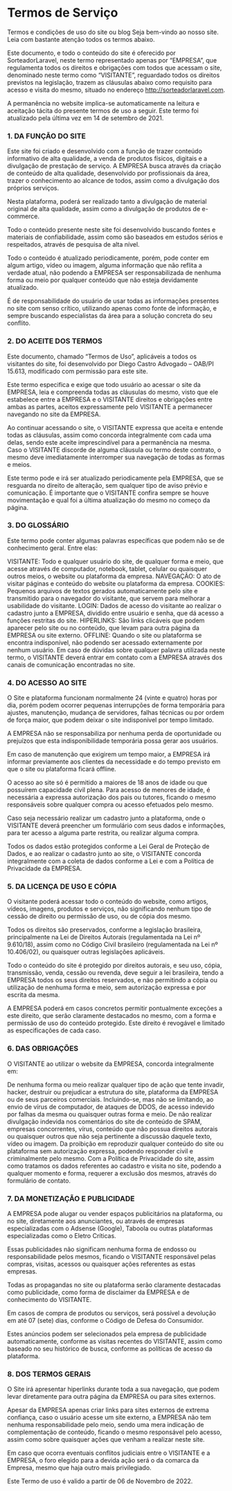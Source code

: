# Termos de Serviço

Termos e condições de uso do site ou blog
Seja bem-vindo ao nosso site. Leia com bastante atenção todos os termos abaixo.

Este documento, e todo o conteúdo do site é oferecido por SorteadorLaravel, neste termo representado apenas por “EMPRESA”, que regulamenta todos os direitos e obrigações com todos que acessam o site, denominado neste termo como “VISITANTE”, reguardado todos os direitos previstos na legislação, trazem as cláusulas abaixo como requisito para acesso e visita do mesmo, situado no endereço http://sorteadorlaravel.com.

A permanência no website implica-se automaticamente na leitura e aceitação tácita do presente termos de uso a seguir. Este termo foi atualizado pela última vez em 14 de setembro de 2021.

### 1. DA FUNÇÃO DO SITE

Este site foi criado e desenvolvido com a função de trazer conteúdo informativo de alta qualidade, a venda de produtos físicos, digitais e a divulgação de prestação de serviço. A EMPRESA busca através da criação de conteúdo de alta qualidade, desenvolvido por profissionais da área, trazer o conhecimento ao alcance de todos, assim como a divulgação dos próprios serviços.

Nesta plataforma, poderá ser realizado tanto a divulgação de material original de alta qualidade, assim como a divulgação de produtos de e-commerce.

Todo o conteúdo presente neste site foi desenvolvido buscando fontes e materiais de confiabilidade, assim como são baseados em estudos sérios e respeitados, através de pesquisa de alta nível.

Todo o conteúdo é atualizado periodicamente, porém, pode conter em algum artigo, vídeo ou imagem, alguma informação que não reflita a verdade atual, não podendo a EMPRESA ser responsabilizada de nenhuma forma ou meio por qualquer conteúdo que não esteja devidamente atualizado.

É de responsabilidade do usuário de usar todas as informações presentes no site com senso crítico, utilizando apenas como fonte de informação, e sempre buscando especialistas da área para a solução concreta do seu conflito.

### 2. DO ACEITE DOS TERMOS
Este documento, chamado “Termos de Uso”, aplicáveis a todos os visitantes do site, foi desenvolvido por Diego Castro Advogado – OAB/PI 15.613, modificado com permissão para este site.

Este termo especifica e exige que todo usuário ao acessar o site da EMPRESA, leia e compreenda todas as cláusulas do mesmo, visto que ele estabelece entre a EMPRESA e o VISITANTE direitos e obrigações entre ambas as partes, aceitos expressamente pelo VISITANTE a permanecer navegando no site da EMPRESA.

Ao continuar acessando o site, o VISITANTE expressa que aceita e entende todas as cláusulas, assim como concorda integralmente com cada uma delas, sendo este aceite imprescindível para a permanência na mesma. Caso o VISITANTE discorde de alguma cláusula ou termo deste contrato, o mesmo deve imediatamente interromper sua navegação de todas as formas e meios.

Este termo pode e irá ser atualizado periodicamente pela EMPRESA, que se resguarda no direito de alteração, sem qualquer tipo de aviso prévio e comunicação. É importante que o VISITANTE confira sempre se houve movimentação e qual foi a última atualização do mesmo no começo da página.

### 3. DO GLOSSÁRIO
Este termo pode conter algumas palavras específicas que podem não se de conhecimento geral. Entre elas:

VISITANTE: Todo e qualquer usuário do site, de qualquer forma e meio, que acesse através de computador, notebook, tablet, celular ou quaisquer outros meios, o website ou plataforma da empresa.
NAVEGAÇÃO: O ato de visitar páginas e conteúdo do website ou plataforma da empresa.
COOKIES: Pequenos arquivos de textos gerados automaticamente pelo site e transmitido para o navegador do visitante, que servem para melhorar a usabilidade do visitante.
LOGIN: Dados de acesso do visitante ao realizar o cadastro junto a EMPRESA, dividido entre usuário e senha, que dá acesso a funções restritas do site.
HIPERLINKS: São links clicáveis que podem aparecer pelo site ou no conteúdo, que levam para outra página da EMPRESA ou site externo.
OFFLINE: Quando o site ou plataforma se encontra indisponível, não podendo ser acessado externamente por nenhum usuário.
Em caso de dúvidas sobre qualquer palavra utilizada neste termo, o VISITANTE deverá entrar em contato com a EMPRESA através dos canais de comunicação encontradas no site.

### 4. DO ACESSO AO SITE

O Site e plataforma funcionam normalmente 24 (vinte e quatro) horas por dia, porém podem ocorrer pequenas interrupções de forma temporária para ajustes, manutenção, mudança de servidores, falhas técnicas ou por ordem de força maior, que podem deixar o site indisponível por tempo limitado.

A EMPRESA não se responsabiliza por nenhuma perda de oportunidade ou prejuízos que esta indisponibilidade temporária possa gerar aos usuários.

Em caso de manutenção que exigirem um tempo maior, a EMPRESA irá informar previamente aos clientes da necessidade e do tempo previsto em que o site ou plataforma ficará offline.

O acesso ao site só é permitido a maiores de 18 anos de idade ou que possuírem capacidade civil plena. Para acesso de menores de idade, é necessária a expressa autorização dos pais ou tutores, ficando o mesmo responsáveis sobre qualquer compra ou acesso efetuados pelo mesmo.

Caso seja necessário realizar um cadastro junto a plataforma, onde o VISITANTE deverá preencher um formulário com seus dados e informações, para ter acesso a alguma parte restrita, ou realizar alguma compra.

Todos os dados estão protegidos conforme a Lei Geral de Proteção de Dados, e ao realizar o cadastro junto ao site, o VISITANTE concorda integralmente com a coleta de dados conforme a Lei e com a Política de Privacidade da EMPRESA.

### 5. DA LICENÇA DE USO E CÓPIA

O visitante poderá acessar todo o conteúdo do website, como artigos, vídeos, imagens, produtos e serviços, não significando nenhum tipo de cessão de direito ou permissão de uso, ou de cópia dos mesmo.

Todos os direitos são preservados, conforme a legislação brasileira, principalmente na Lei de Direitos Autorais (regulamentada na Lei nº 9.610/18), assim como no Código Civil brasileiro (regulamentada na Lei nº 10.406/02), ou quaisquer outras legislações aplicáveis.

Todo o conteúdo do site é protegido por direitos autorais, e seu uso, cópia, transmissão, venda, cessão ou revenda, deve seguir a lei brasileira, tendo a EMPRESA todos os seus direitos reservados, e não permitindo a cópia ou utilização de nenhuma forma e meio, sem autorização expressa e por escrita da mesma.

A EMPRESA poderá em casos concretos permitir pontualmente exceções a este direito, que serão claramente destacados no mesmo, com a forma e permissão de uso do conteúdo protegido. Este direito é revogável e limitado as especificações de cada caso.

### 6. DAS OBRIGAÇÕES

O VISITANTE ao utilizar o website da EMPRESA, concorda integralmente em:

De nenhuma forma ou meio realizar qualquer tipo de ação que tente invadir, hacker, destruir ou prejudicar a estrutura do site, plataforma da EMPRESA ou de seus parceiros comerciais. Incluindo-se, mas não se limitando, ao envio de vírus de computador, de ataques de DDOS, de acesso indevido por falhas da mesma ou quaisquer outras forma e meio.
De não realizar divulgação indevida nos comentários do site de conteúdo de SPAM, empresas concorrentes, vírus, conteúdo que não possua direitos autorais ou quaisquer outros que não seja pertinente a discussão daquele texto, vídeo ou imagem.
Da proibição em reproduzir qualquer conteúdo do site ou plataforma sem autorização expressa, podendo responder civil e criminalmente pelo mesmo.
Com a Política de Privacidade do site, assim como tratamos os dados referentes ao cadastro e visita no site, podendo a qualquer momento e forma, requerer a exclusão dos mesmos, através do formulário de contato.

### 7. DA MONETIZAÇÃO E PUBLICIDADE

A EMPRESA pode alugar ou vender espaços publicitários na plataforma, ou no site, diretamente aos anunciantes, ou através de empresas especializadas com o Adsense (Google), Taboola ou outras plataformas especializadas como o Eletro Críticas.

Essas publicidades não significam nenhuma forma de endosso ou responsabilidade pelos mesmos, ficando o VISITANTE responsável pelas compras, visitas, acessos ou quaisquer ações referentes as estas empresas.

Todas as propagandas no site ou plataforma serão claramente destacadas como publicidade, como forma de disclaimer da EMPRESA e de conhecimento do VISITANTE.

Em casos de compra de produtos ou serviços, será possível a devolução em até 07 (sete) dias, conforme o Código de Defesa do Consumidor.

Estes anúncios podem ser selecionados pela empresa de publicidade automaticamente, conforme as visitas recentes do VISITANTE, assim como baseado no seu histórico de busca, conforme as políticas de acesso da plataforma.

### 8. DOS TERMOS GERAIS

O Site irá apresentar hiperlinks durante toda a sua navegação, que podem levar diretamente para outra página da EMPRESA ou para sites externos.

Apesar da EMPRESA apenas criar links para sites externos de extrema confiança, caso o usuário acesse um site externo, a EMPRESA não tem nenhuma responsabilidade pelo meio, sendo uma mera indicação de complementação de conteúdo, ficando o mesmo responsável pelo acesso, assim como sobre quaisquer ações que venham a realizar neste site.

Em caso que ocorra eventuais conflitos judiciais entre o VISITANTE e a EMPRESA, o foro elegido para a devida ação será o da comarca da Empresa, mesmo que haja outro mais privilegiado.

Este Termo de uso é valido a partir de 06 de Novembro de 2022.